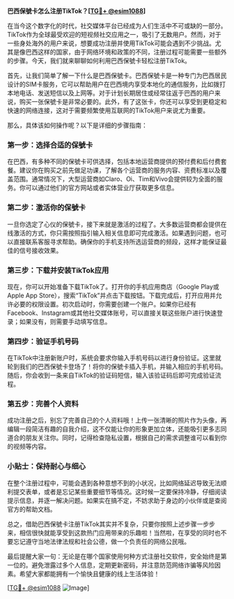 **巴西保號卡怎么注册TikTok？[[TG💪+ @esim1088](https://t.me/s/esim1088)]**

在当今这个数字化的时代，社交媒体平台已经成为人们生活中不可或缺的一部分。TikTok作为全球最受欢迎的短视频社交应用之一，吸引了无数用户。然而，对于一些身处海外的用户来说，想要成功注册并使用TikTok可能会遇到不少挑战。尤其是像巴西这样的国家，由于网络环境和政策的不同，注册过程可能需要一些额外的步骤。今天，我们就来聊聊如何利用巴西保號卡轻松注册TikTok。

首先，让我们简单了解一下什么是巴西保號卡。巴西保號卡是一种专门为巴西居民设计的SIM卡服务，它可以帮助用户在巴西境内享受本地化的通信服务，比如拨打本地电话、发送短信以及上网等。对于计划长期居住或经常往返于巴西的用户来说，购买一张保號卡是非常必要的。此外，有了这张卡，你还可以享受到更稳定和快速的网络连接，这对于需要频繁使用互联网的TikTok用户来说尤为重要。

那么，具体该如何操作呢？以下是详细的步骤指南：

### 第一步：选择合适的保號卡

在巴西，有多种不同的保號卡可供选择，包括本地运营商提供的预付费和后付费套餐。建议你在购买之前先做足功课，了解各个运营商的服务内容、资费标准以及覆盖范围。通常情况下，大型运营商如Claro、Oi、Tim和Vivo会提供较为全面的服务。你可以通过他们的官方网站或者实体营业厅获取更多信息。

### 第二步：激活你的保號卡

一旦你选定了心仪的保號卡，接下来就是激活的过程了。大多数运营商都会提供在线激活的方式，你只需按照指引输入相关信息即可完成激活。如果遇到问题，也可以直接联系客服寻求帮助。确保你的手机支持所选运营商的频段，这样才能保证最佳的信号接收效果。

### 第三步：下载并安装TikTok应用

现在，你可以开始准备下载TikTok了。打开你的手机应用商店（Google Play或Apple App Store），搜索“TikTok”并点击下载按钮。下载完成后，打开应用并允许必要的权限设置。初次启动时，你需要创建一个账户。如果你已经有Facebook、Instagram或其他社交媒体账号，可以直接关联这些账户进行快速登录；如果没有，则需要手动填写信息。

### 第四步：验证手机号码

在TikTok中注册新账户时，系统会要求你输入手机号码以进行身份验证。这里就轮到我们的巴西保號卡登场了！将你的保號卡插入手机，并输入相应的手机号码。随后，你会收到一条来自TikTok的验证码短信，输入该验证码后即可完成验证流程。

### 第五步：完善个人资料

成功注册之后，别忘了完善自己的个人资料哦！上传一张清晰的照片作为头像，再编辑一段简洁有趣的自我介绍，这不仅能让你的形象更加立体，还能吸引更多志同道合的朋友关注你。同时，记得检查隐私设置，根据自己的需求调整谁可以看到你的视频等内容。

### 小贴士：保持耐心与细心

在整个注册过程中，可能会遇到各种意想不到的小状况，比如网络延迟导致无法顺利提交表单，或者是忘记某些重要细节等情况。这时候一定要保持冷静，仔细阅读提示信息，并逐一解决问题。如果实在搞不定，不妨求助于身边的小伙伴或是查阅官方的帮助文档。

总之，借助巴西保號卡注册TikTok其实并不复杂，只要你按照上述步骤一步步来，相信很快就能享受到这款热门应用带来的乐趣啦！当然啦，在享受的同时也不要忘记遵守当地法律法规和社会公德，做一个负责任的网络公民哦。

最后提醒大家一句：无论是在哪个国家使用何种方式注册社交软件，安全始终是第一位的。避免泄露过多个人信息，定期更新密码，并注意防范网络诈骗等风险因素。希望大家都能拥有一个愉快且健康的线上生活体验！

[[TG💪+ @esim1088](https://t.me/s/esim1088) ![Image](https://i.postimg.cc/4NQfJmqS/Snipaste-2025-05-13-00-14-12.png)]